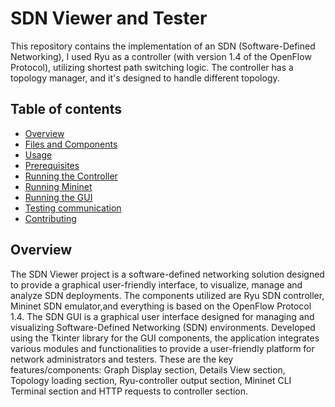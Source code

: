 # SDN Viewer and Tester

This repository contains the implementation of an SDN (Software-Defined Networking), I used Ryu as a controller 
(with version 1.4 of the OpenFlow Protocol), utilizing shortest path switching logic. The controller has a topology manager, 
and it's designed to handle different topology.

## Table of contents

- [Overview](#overview)
- [Files and Components](#files-and-components)
- [Usage](#usage)
- [Prerequisites](#prerequisites)
- [Running the Controller](#running-the-controller)
- [Running Mininet](#running-mininet)
- [Running the GUI](#running-the-GUI)
- [Testing communication](#testing-communication)
- [Contributing](#contributing)

## Overview

The SDN Viewer project is a software-defined networking solution designed to provide a graphical user-friendly interface, 
to visualize, manage and analyze SDN deployments. The components utilized are Ryu SDN controller, 
Mininet SDN emulator,and everything is based on the OpenFlow Protocol 1.4. The SDN GUI is a
graphical user interface designed for managing and visualizing Software-Defined Networking (SDN) environments. 
Developed using the Tkinter library for the GUI components, the application integrates various modules 
and functionalities to provide a user-friendly platform for network administrators and testers. 
These are the key features/components: Graph Display section, Details View section, Topology loading section, 
Ryu-controller output section, Mininet CLI Terminal section and HTTP requests to controller section.
